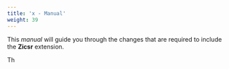 ```yaml
---
title: 'x - Manual'
weight: 39
---
```


This *manual* will guide you through the changes that are required to include the **Zicsr** extension. 

Th